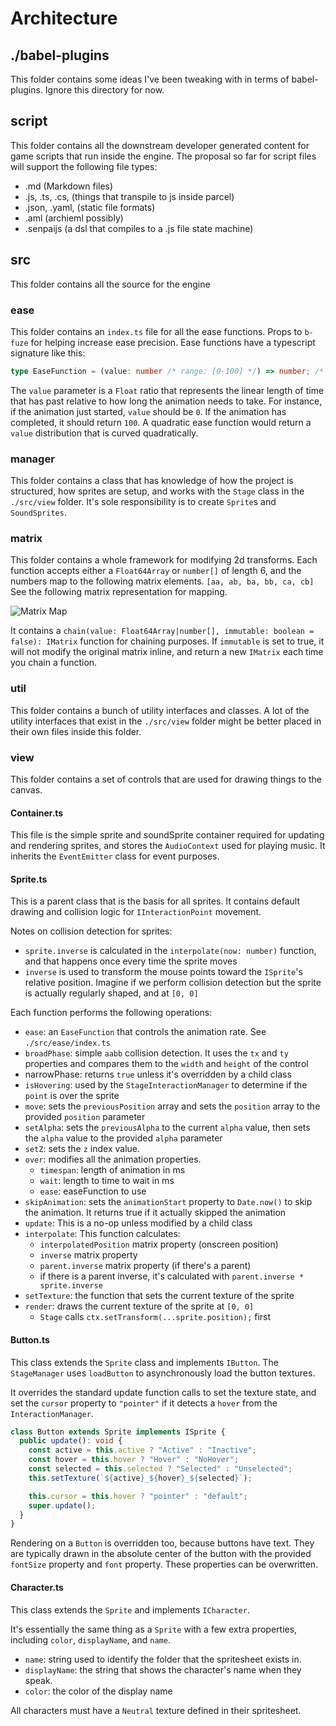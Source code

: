 # Architecture

## ./babel-plugins

This folder contains some ideas I've been tweaking with in terms of babel-plugins. Ignore this directory for now.

## script

This folder contains all the downstream developer generated content for game scripts that run inside the engine. The proposal so far for script files will support the following file types:

- .md (Markdown files)
- .js, .ts, .cs,  (things that transpile to js inside parcel)
- .json, .yaml, (static file formats)
- .aml (archieml possibly)
- .senpaijs (a dsl that compiles to a .js file state machine)

## src

This folder contains all the source for the engine

### ease

This folder contains an `index.ts` file for all the ease functions. Props to `b-fuze` for helping increase ease precision. Ease functions have a typescript signature like this:

```ts
type EaseFunction = (value: number /* range: [0-100] */) => number; /* range: [0-100] */
```

The `value` parameter is a `Float` ratio that represents the linear length of time that has past relative to how long the animation needs to take. For instance, if the animation just started, `value` should be `0`. If the animation has completed, it should return `100`.  A quadratic ease function would return a `value` distribution that is curved quadratically.

### manager

This folder contains a class that has knowledge of how the project is structured, how sprites are setup, and works with the `Stage` class in the `./src/view` folder. It's sole responsibility is to create `Sprite`s and `SoundSprites`.

### matrix

This folder contains a whole framework for modifying 2d transforms. Each function accepts either a `Float64Array` or `number[]` of length 6, and the numbers map to the following matrix elements. `[aa, ab, ba, bb, ca, cb]` See the following matrix representation for mapping.

![Matrix Map](https://cdn.pbrd.co/images/HvnXB9x.png)

It contains a `chain(value: Float64Array|number[], immutable: boolean = false): IMatrix` function for chaining purposes.  If `immutable` is set to true, it will not modify the original matrix inline, and return a new `IMatrix` each time you chain a function.

### util

This folder contains a bunch of utility interfaces and classes. A lot of the utility interfaces that exist in the `./src/view` folder might be better placed in their own files inside this folder.

### view

This folder contains a set of controls that are used for drawing things to the canvas.

#### Container.ts

This file is the simple sprite and soundSprite container required for updating and rendering sprites, and stores the `AudioContext` used for playing music. It inherits the `EventEmitter` class for event purposes.

#### Sprite.ts

This is a parent class that is the basis for all sprites. It contains default drawing and collision logic for `IInteractionPoint` movement.

Notes on collision detection for sprites:

- `sprite.inverse` is calculated in the `interpolate(now: number)` function, and that happens once every time the sprite moves
- `inverse` is used to transform the mouse points toward the `ISprite`'s relative position. Imagine if we perform collision detection but the sprite is actually regularly shaped, and at `[0, 0]`

Each function performs the following operations:

- `ease`: an `EaseFunction` that controls the animation rate. See `./src/ease/index.ts`
- `broadPhase`: simple `aabb` collision detection. It uses the `tx` and `ty` properties and compares them to the `width` and `height` of the control
- narrowPhase: returns `true` unless it's overridden by a child class
- `isHovering`: used by the `StageInteractionManager` to determine if the `point` is over the sprite
- `move`: sets the `previousPosition` array and sets the `position` array to the provided `position` parameter
- `setAlpha`: sets the `previousAlpha` to the current `alpha` value, then sets the `alpha` value to the provided `alpha` parameter
- `setZ`: sets the `z` index value.
- `over`: modifies all the animation properties.
  - `timespan`: length of animation in ms
  - `wait`: length to time to wait in ms
  - `ease`: easeFunction to use
- `skipAnimation`: sets the `animationStart` property to `Date.now()` to skip the animation. It returns true if it actually skipped the animation
- `update`: This is a no-op unless modified by a child class
- `interpolate`: This function calculates:
  - `interpolatedPosition` matrix property (onscreen position)
  - `inverse` matrix property
  - `parent.inverse` matrix property (if there's a parent)
  - if there is a parent inverse, it's calculated with `parent.inverse * sprite.inverse`
- `setTexture`: the function that sets the current texture of the sprite
- `render`: draws the current texture of the sprite at `[0, 0]`
  - `Stage` calls `ctx.setTransform(...sprite.position);` first

#### Button.ts

This class extends the `Sprite` class and implements `IButton`. The `StageManager` uses `loadButton` to asynchronously load the button textures.

It overrides the standard update function calls to set the texture state, and set the `cursor` property to `"pointer"` if it detects a `hover` from the `InteractionManager`.

```ts
class Button extends Sprite implements ISprite {
  public update(): void {
    const active = this.active ? "Active" : "Inactive";
    const hover = this.hover ? "Hover" : "NoHover";
    const selected = this.selected ? "Selected" : "Unselected";
    this.setTexture(`${active}_${hover}_${selected}`);

    this.cursor = this.hover ? "pointer" : "default";
    super.update();
  }
}
```

Rendering on a `Button` is overridden too, because buttons have text. They are typically drawn in the absolute center of the button with the provided `fontSize` property and `font` property. These properties can be overwritten.

#### Character.ts

This class extends the `Sprite` and implements `ICharacter`.

It's essentially the same thing as a `Sprite` with a few extra properties, including `color`, `displayName`, and `name`.

- `name`: string used to identify the folder that the spritesheet exists in.
- `displayName`: the string that shows the character's name when they speak.
- `color`: the color of the display name

All characters must have a `Neutral` texture defined in their spritesheet.
